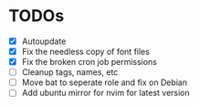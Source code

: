# TODOs
- [x] Autoupdate
- [x] Fix the needless copy of font files
- [x] Fix the broken cron job permissions
- [ ] Cleanup tags, names, etc
- [ ] Move bat to seperate role and fix on Debian
- [ ] Add ubuntu mirror for nvim for latest version